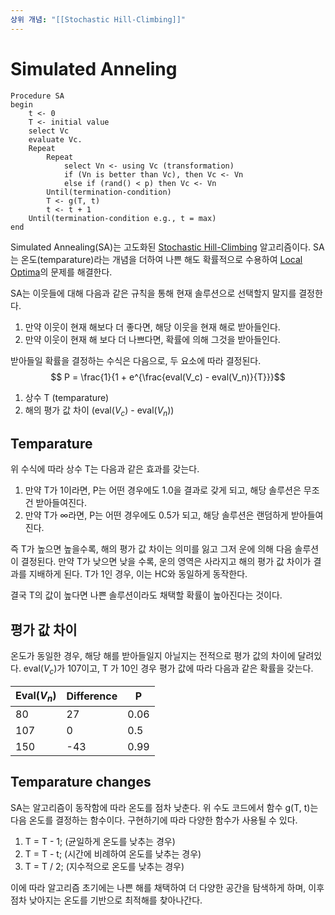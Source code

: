 ```yaml
---
상위 개념: "[[Stochastic Hill-Climbing]]"
---
```

# Simulated Anneling
```
Procedure SA
begin
	t <- 0
	T <- initial value
	select Vc
	evaluate Vc.
	Repeat
		Repeat
			select Vn <- using Vc (transformation)
			if (Vn is better than Vc), then Vc <- Vn
			else if (rand() < p) then Vc <- Vn
		Until(termination-condition)
		T <- g(T, t)
		t <- t + 1
	Until(termination-condition e.g., t = max)
end
```
Simulated Annealing(SA)는 고도화된 [Stochastic Hill-Climbing](Stochastic%20Hill-Climbing.md) 알고리즘이다. SA는 온도(temparature)라는 개념을 더하여 나쁜 해도 확률적으로 수용하여 [Local Optima](Local%20Optima.md)의 문제를 해결한다.

SA는 이웃들에 대해 다음과 같은 규칙을 통해 현재 솔루션으로 선택할지 말지를 결정한다.

1. 만약 이웃이 현재 해보다 더 좋다면, 해당 이웃을 현재 해로 받아들인다.
2. 만약 이웃이 현재 해 보다 더 나쁘다면, 확률에 의해 그것을 받아들인다.

받아들일 확률을 결정하는 수식은 다음으로, 두 요소에 따라 결정된다.
$$ P = \frac{1}{1 + e^{\frac{eval(V_c) - eval(V_n)}{T}}}$$
1. 상수 T (temparature)
2. 해의 평가 값 차이 (eval($V_c$) - eval($V_n$))

## Temparature
위 수식에 따라 상수 T는 다음과 같은 효과를 갖는다.

1. 만약 T가 1이라면, P는 어떤 경우에도 1.0을 결과로 갖게 되고, 해당 솔루션은 무조건 받아들여진다.
2. 만약 T가 $\infty$라면, P는 어떤 경우에도 0.5가 되고, 해당 솔루션은 랜덤하게 받아들여진다.

즉 T가 높으면 높을수록, 해의 평가 값 차이는 의미를 잃고 그저 운에 의해 다음 솔루션이 결정된다. 만약 T가 낮으면 낮을 수록, 운의 영역은 사라지고 해의 평가 값 차이가 결과를 지배하게 된다. T가 1인 경우, 이는 HC와 동일하게 동작한다.

결국 T의 값이 높다면 나쁜 솔루션이라도 채택할 확률이 높아진다는 것이다. 

## 평가 값 차이
온도가 동일한 경우, 해당 해를 받아들일지 아닐지는 전적으로 평가 값의 차이에 달려있다. eval($V_c$)가 107이고, T 가 10인 경우 평가 값에 따라 다음과 같은 확률을 갖는다.

| Eval($V_n$) | Difference | P    |
| ----------- | ---------- | ---- |
| 80          | 27         | 0.06 |
| 107         | 0          | 0.5  |
| 150         | -43        | 0.99 |


## Temparature changes
SA는 알고리즘이 동작함에 따라 온도를 점차 낮춘다. 위 수도 코드에서 함수 g(T, t)는 다음 온도를 결정하는 함수이다. 구현하기에 따라 다양한 함수가 사용될 수 있다.

1. T = T - 1; (균일하게 온도를 낮추는 경우)
2. T = T - t; (시간에 비례하여 온도를 낮추는 경우)
3. T = T / 2; (지수적으로 온도를 낮추는 경우)

이에 따라 알고리즘 초기에는 나쁜 해를 채택하여 더 다양한 공간을 탐색하게 하며, 이후 점차 낮아지는 온도를 기반으로 최적해를 찾아나간다. 